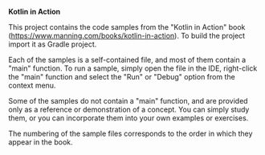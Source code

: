 **Kotlin in Action**

This project contains the code samples from the "Kotlin in Action" book (https://www.manning.com/books/kotlin-in-action).
To build the project import it as Gradle project.

Each of the samples is a self-contained file, and most of them contain a "main"
function. To run a sample, simply open the file in the IDE, right-click the
"main" function and select the "Run" or "Debug" option from the context menu.

Some of the samples do not contain a "main" function, and are provided only as
a reference or demonstration of a concept. You can simply study them, or you
can incorporate them into your own examples or exercises.

The numbering of the sample files corresponds to the order in which they
appear in the book.
